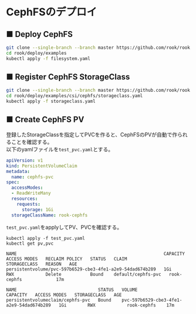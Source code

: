 # CephFSのデプロイ
## ■ Deploy CephFS
```sh
git clone --single-branch --branch master https://github.com/rook/rook.git
cd rook/deploy/examples
kubectl apply -f filesystem.yaml
```

## ■ Register CephFS StorageClass
```sh
git clone --single-branch --branch master https://github.com/rook/rook.git
cd rook/deploy/examples/csi/cephfs/storageclass.yaml
kubectl apply -f storageclass.yaml
```

## ■ Create CephFS PV
登録したStorageClassを指定してPVCを作ると、CephFSのPVが自動で作られることを確認する。  
以下のyamlファイルを`test_pvc.yaml`とする。
```yaml
apiVersion: v1
kind: PersistentVolumeClaim
metadata:
  name: cephfs-pvc
spec:
  accessModes:
  - ReadWriteMany
  resources:
    requests:
      storage: 1Gi
  storageClassName: rook-cephfs
```
`test_pvc.yaml`をapplyしてPV、PVCを確認する。
```
kubectl apply -f test_pvc.yaml
kubectl get pv,pvc
```
```
NAME                                                        CAPACITY   ACCESS MODES   RECLAIM POLICY   STATUS   CLAIM                STORAGECLASS   REASON   AGE
persistentvolume/pvc-597b6529-cbe3-4fe1-a2e9-54dad674b289   1Gi        RWX            Delete           Bound    default/cephfs-pvc   rook-cephfs             17m

NAME                               STATUS   VOLUME                                     CAPACITY   ACCESS MODES   STORAGECLASS   AGE
persistentvolumeclaim/cephfs-pvc   Bound    pvc-597b6529-cbe3-4fe1-a2e9-54dad674b289   1Gi        RWX            rook-cephfs    17m
```
